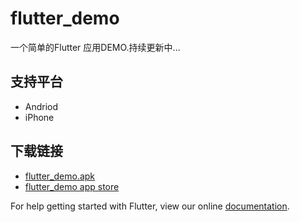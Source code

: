 # flutter_demo

一个简单的Flutter 应用DEMO.持续更新中...

## 支持平台

* Andriod
* iPhone

## 下载链接

* [flutter_demo.apk]()
* [flutter_demo app store]()


For help getting started with Flutter, view our online
[documentation](https://flutter.io/).
